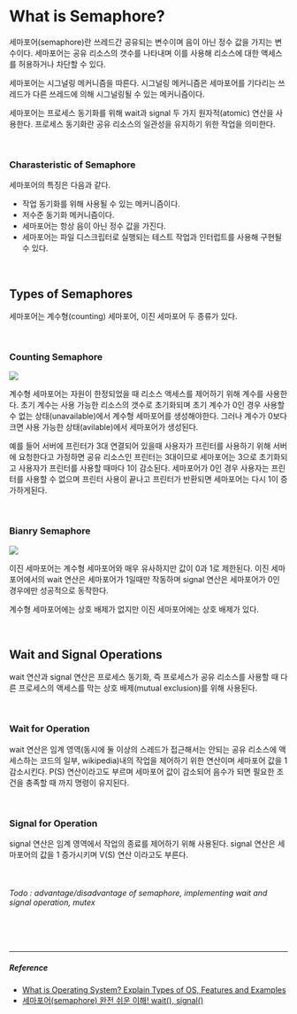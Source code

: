 # What is Semaphore?

세마포어(semaphore)란 쓰레드간 공유되는 변수이며 음이 아닌 정수 값을 가지는 변수이다. 세마포어는 공유 리소스의 갯수를 나타내며 이를 사용해 리소스에 대한 액세스를 허용하거나 차단할 수 있다.

세마포어는 시그널링 메커니즘을 따른다. 시그널링 메커니즘은 세마포어를 기다리는 쓰레드가 다른 쓰레드에 의해 시그널링될 수 있는 메커니즘이다.

세마포어는 프로세스 동기화를 위해 wait과 signal 두 가지 원자적(atomic) 연산을 사용한다. 프로세스 동기화란 공유 리소스의 일관성을 유지하기 위한 작업을 의미한다. 

<br>

### Charasteristic of Semaphore

세마포어의 특징은 다음과 같다.

- 작업 동기화를 위해 사용될 수 있는 메커니즘이다.
- 저수준 동기화 메커니즘이다.
- 세마포어는 항상 음이 아닌 정수 값을 가진다.
- 세마포어는 파일 디스크립터로 실행되는 테스트 작업과 인터럽트를 사용해 구현될 수 있다.

<br>

## Types of Semaphores

세마포어는 계수형(counting) 세마포어, 이진 세마포어 두 종류가 있다.

<br>

### Counting Semaphore

![](https://cdn.guru99.com/images/1/120319_0858_WhatisSemap1.png)

계수형 세마포어는 자원이 한정되었을 때 리소스 액세스를 제어하기 위해 계수를 사용한다. 초기 계수는 사용 가능한 리소스의 갯수로 초기화되며 초기 계수가 0인 경우 사용할 수 없는 상태(unavailable)에서 계수형 세마포어를 생성해야한다. 그러나 계수가 0보다 크면 사용 가능한 상태(avilable)에서 세마포어가 생성된다.

예를 들어 서버에 프린터가 3대 연결되어 있을때 사용자가 프린터를 사용하기 위해 서버에 요청한다고 가정하면 공유 리소스인 프린터는 3대이므로 세마포어는 3으로 초기화되고 사용자가 프린터를 사용할 때마다 1이 감소된다. 세마포어가 0인 경우 사용자는 프린터를 사용할 수 없으며 프린터 사용이 끝나고 프린터가 반환되면 세마포어는 다시 1이 증가하게된다.

<br>

### Bianry Semaphore

![](https://cdn.guru99.com/images/1/120319_0858_WhatisSemap2.png)

이진 세마포어는 계수형 세마포어와 매우 유사하지만 값이 0과 1로 제한된다. 이진 세마포어에서의 wait 연산은 세마포어가 1일때만 작동하며 signal 연산은 세마포어가 0인 경우에만 성공적으로 동작한다.

계수형 세마포어에는 상호 배제가 없지만 이진 세마포어에는 상호 배제가 있다.

<br>

## Wait and Signal Operations

wait 연산과 signal 연산은 프로세스 동기화, 즉 프로세스가 공유 리소스를 사용할 때 다른 프로세스의 액세스를 막는 상호 배제(mutual exclusion)를 위해 사용된다.

<br>

### Wait for Operation

wait 연산은 임계 영역(동시에 둘 이상의 스레드가 접근해서는 안되는 공유 리소스에 액세스하는 코드의 일부, wikipedia)내의 작업을 제어하기 위한 연산이며 세마포어 값을 1 감소시킨다. P(S) 연산이라고도 부르며 세마포어 값이 감소되어 음수가 되면 필요한 조건을 충족할 때 까지 명령이 유지된다. 

<br>

### Signal for Operation

signal 연산은 임계 영역에서 작업의 종료를 제어하기 위해 사용된다. signal 연산은 세마포어의 값을 1 증가시키며 V(S) 연산 이라고도 부른다. 

<br>

###### Todo : advantage/disadvantage of semaphore, implementing wait and signal operation, mutex

<br>

<br>

------

##### Reference

- [What is Operating System? Explain Types of OS, Features and Examples](https://www.guru99.com/operating-system-tutorial.html)
- [세마포어(semaphore) 완전 쉬운 이해! wait(), signal()](https://jhnyang.tistory.com/101)

